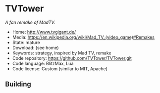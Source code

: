 # TVTower

_A fan remake of MadTV._

- Home: http://www.tvgigant.de/
- Media: <https://en.wikipedia.org/wiki/Mad_TV_(video_game)#Remakes>
- State: mature
- Download: (see home)
- Keywords: strategy, inspired by Mad TV, remake
- Code repository: https://github.com/TVTower/TVTower.git
- Code language: BlitzMax, Lua
- Code license: Custom (similar to MIT, Apache)

## Building

